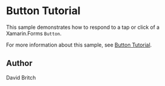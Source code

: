 Button Tutorial
===============

This sample demonstrates how to respond to a tap or click of a Xamarin.Forms `Button`.

For more information about this sample, see [Button Tutorial](https://docs.microsoft.com/xamarin/get-started/tutorials/button/).

Author
------

David Britch

